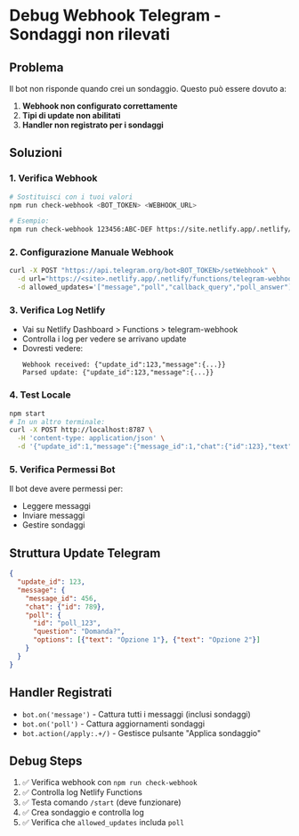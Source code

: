 # Debug Webhook Telegram - Sondaggi non rilevati

## Problema
Il bot non risponde quando crei un sondaggio. Questo può essere dovuto a:

1. **Webhook non configurato correttamente**
2. **Tipi di update non abilitati**
3. **Handler non registrato per i sondaggi**

## Soluzioni

### 1. Verifica Webhook
```bash
# Sostituisci con i tuoi valori
npm run check-webhook <BOT_TOKEN> <WEBHOOK_URL>

# Esempio:
npm run check-webhook 123456:ABC-DEF https://site.netlify.app/.netlify/functions/telegram-webhook
```

### 2. Configurazione Manuale Webhook
```bash
curl -X POST "https://api.telegram.org/bot<BOT_TOKEN>/setWebhook" \
  -d url="https://<site>.netlify.app/.netlify/functions/telegram-webhook" \
  -d allowed_updates='["message","poll","callback_query","poll_answer"]'
```

### 3. Verifica Log Netlify
- Vai su Netlify Dashboard > Functions > telegram-webhook
- Controlla i log per vedere se arrivano update
- Dovresti vedere:
  ```
  Webhook received: {"update_id":123,"message":{...}}
  Parsed update: {"update_id":123,"message":{...}}
  ```

### 4. Test Locale
```bash
npm start
# In un altro terminale:
curl -X POST http://localhost:8787 \
  -H 'content-type: application/json' \
  -d '{"update_id":1,"message":{"message_id":1,"chat":{"id":123},"text":"/start"}}'
```

### 5. Verifica Permessi Bot
Il bot deve avere permessi per:
- Leggere messaggi
- Inviare messaggi
- Gestire sondaggi

## Struttura Update Telegram
```json
{
  "update_id": 123,
  "message": {
    "message_id": 456,
    "chat": {"id": 789},
    "poll": {
      "id": "poll_123",
      "question": "Domanda?",
      "options": [{"text": "Opzione 1"}, {"text": "Opzione 2"}]
    }
  }
}
```

## Handler Registrati
- `bot.on('message')` - Cattura tutti i messaggi (inclusi sondaggi)
- `bot.on('poll')` - Cattura aggiornamenti sondaggi
- `bot.action(/apply:.+/)` - Gestisce pulsante "Applica sondaggio"

## Debug Steps
1. ✅ Verifica webhook con `npm run check-webhook`
2. ✅ Controlla log Netlify Functions
3. ✅ Testa comando `/start` (deve funzionare)
4. ✅ Crea sondaggio e controlla log
5. ✅ Verifica che `allowed_updates` includa `poll`
